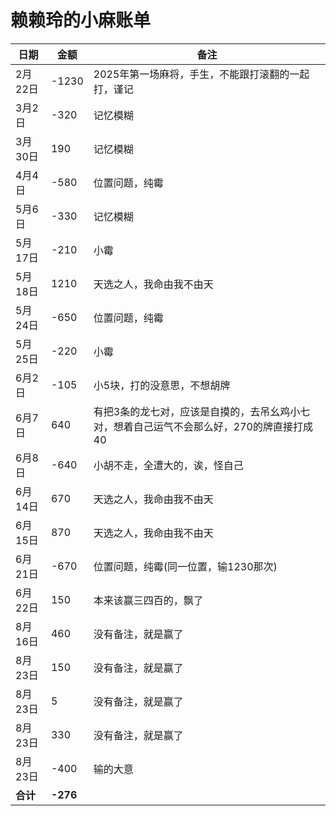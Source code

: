 # 赖赖玲的小麻账单

| 日期     | 金额   | 备注                                                               |
|----------|--------|-------------------------------------------------------------------|
| 2月22日  | -1230  | 2025年第一场麻将，手生，不能跟打滚翻的一起打，谨记                   |
| 3月2日   | -320   | 记忆模糊                                                           |
| 3月30日  | 190    | 记忆模糊                                                           |
| 4月4日   | -580   | 位置问题，纯霉                                                     |
| 5月6日   | -330   | 记忆模糊                                                           |
| 5月17日  | -210   | 小霉                                                              |
| 5月18日  | 1210   | 天选之人，我命由我不由天                                           |
| 5月24日  | -650   | 位置问题，纯霉                                                     |
| 5月25日  | -220   | 小霉                                                              |
| 6月2日   | -105   | 小5块，打的没意思，不想胡牌                                        |
| 6月7日   | 640    | 有把3条的龙七对，应该是自摸的，去吊幺鸡小七对，想着自己运气不会那么好，270的牌直接打成40 |
| 6月8日   | -640   | 小胡不走，全遭大的，诶，怪自己                                     |
| 6月14日  | 670    | 天选之人，我命由我不由天                                           |
| 6月15日  | 870    | 天选之人，我命由我不由天                                           |
| 6月21日  | -670   | 位置问题，纯霉(同一位置，输1230那次)                                |
| 6月22日  | 150    | 本来该赢三四百的，飘了                                             |
| 8月16日  | 460    | 没有备注，就是赢了                                                 |
| 8月23日  | 150    | 没有备注，就是赢了                                                 |
| 8月23日  | 5      | 没有备注，就是赢了                                                 |
| 8月23日  | 330    | 没有备注，就是赢了                                                 |
| 8月23日  | -400   | 输的大意                                                          |
| **合计** | **-276** |                                                                 |

